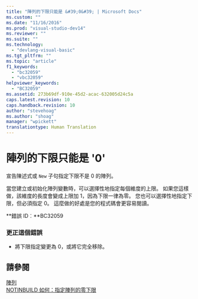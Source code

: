```yaml
---
title: "陣列的下限只能是 &#39;0&#39; | Microsoft Docs"
ms.custom: ""
ms.date: "11/16/2016"
ms.prod: "visual-studio-dev14"
ms.reviewer: ""
ms.suite: ""
ms.technology: 
  - "devlang-visual-basic"
ms.tgt_pltfrm: ""
ms.topic: "article"
f1_keywords: 
  - "bc32059"
  - "vbc32059"
helpviewer_keywords: 
  - "BC32059"
ms.assetid: 273b69df-910e-45d2-acac-632005d24c5a
caps.latest.revision: 10
caps.handback.revision: 10
author: "stevehoag"
ms.author: "shoag"
manager: "wpickett"
translationtype: Human Translation
---
```

# 陣列的下限只能是 &#39;0&#39;
宣告陳述式或 `New` 子句指定下限不是 0 的陣列。  
  
 當您建立或初始化陣列變數時，可以選擇性地指定每個維度的上限。 如果您這樣做，該維度的長度會變成上限加 1，因為下限一律為零。 您也可以選擇性地指定下限，但必須指定 0。 這麼做的好處是您的程式碼會更容易閱讀。  
  
 **錯誤 ID︰**BC32059  
  
### 更正這個錯誤  
  
-   將下限指定變更為 0，或將它完全移除。  
  
## 請參閱  
 [陣列](../../visual-basic/programming-guide/language-features/arrays/index.md)   
 [NOTINBUILD 如何：指定陣列的零下限](http://msdn.microsoft.com/zh-tw/20ffd49a-64f7-4634-8ed0-46ba1049d935)